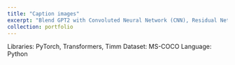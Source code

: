 ```yaml
---
title: "Caption images"
excerpt: "Blend GPT2 with Convoluted Neural Network (CNN), Residual Network (ResNet), and Vision Transformer (ViT) to caption images <br/><img src='/images/Caption.Generation.GIF'>"
collection: portfolio
---
```


Libraries: PyTorch, Transformers, Timm
Dataset: MS-COCO
Language: Python
